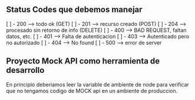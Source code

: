 ## Status Codes que debemos manejar

[ ] - 200 --> todo ok (GET)
[ ] - 201 --> recurso creado (POST)
[ ] - 204 --> procesado sin retorno de info (DELETE)
[ ] - 400 --> BAD REQUEST, faltan datos, etc.
[ ] - 401 --> Falta de autenticacion
[ ] - 403 --> Autenticado pero no autorizado
[ ] - 404 --> No found
[ ] - 500 --> error de server

## Proyecto Mock API como herramienta de desarrollo

En principio deberiamos leer la variable de ambiente de node para verificar que no tengamos codigo de MOCK api en un ambiente de produccion.

